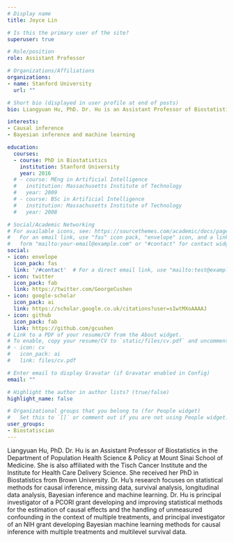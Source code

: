 ```yaml
---
# Display name
title: Joyce Lin

# Is this the primary user of the site?
superuser: true

# Role/position
role: Assistant Professor

# Organizations/Affiliations
organizations:
- name: Stanford University
  url: ""

# Short bio (displayed in user profile at end of posts)
bio: Liangyuan Hu, PhD. Dr. Hu is an Assistant Professor of Biostatistics in the Department of Population Health Science & Policy at Mount Sinai School of Medicine. She is also affiliated with the Tisch Cancer Institute and the Institute for Health Care Delivery Science.  She received her PhD in Biostatistics from Brown University. Dr. Hu’s research focuses on statistical methods for causal inference, missing data, survival analysis, longitudinal data analysis, Bayesian inference and machine learning. Dr. Hu is principal investigator of a PCORI grant developing and improving statistical methods for the estimation of causal effects and the handling of unmeasured confounding in the context of multiple treatments, and principal investigator of an NIH grant developing Bayesian machine learning methods for causal inference with multiple treatments and multilevel survival data.

interests:
- Causal inference
- Bayesian inference and machine learning

education:
  courses:
  - course: PhD in Biostatistics
    institution: Stanford University
    year: 2016
  # - course: MEng in Artificial Intelligence
  #   institution: Massachusetts Institute of Technology
  #   year: 2009
  # - course: BSc in Artificial Intelligence
  #   institution: Massachusetts Institute of Technology
  #   year: 2008

# Social/Academic Networking
# For available icons, see: https://sourcethemes.com/academic/docs/page-builder/#icons
#   For an email link, use "fas" icon pack, "envelope" icon, and a link in the
#   form "mailto:your-email@example.com" or "#contact" for contact widget.
social:
- icon: envelope
  icon_pack: fas
  link: '/#contact'  # For a direct email link, use "mailto:test@example.org".
- icon: twitter
  icon_pack: fab
  link: https://twitter.com/GeorgeCushen
- icon: google-scholar
  icon_pack: ai
  link: https://scholar.google.co.uk/citations?user=sIwtMXoAAAAJ
- icon: github
  icon_pack: fab
  link: https://github.com/gcushen
# Link to a PDF of your resume/CV from the About widget.
# To enable, copy your resume/CV to `static/files/cv.pdf` and uncomment the lines below.
# - icon: cv
#   icon_pack: ai
#   link: files/cv.pdf

# Enter email to display Gravatar (if Gravatar enabled in Config)
email: ""

# Highlight the author in author lists? (true/false)
highlight_name: false

# Organizational groups that you belong to (for People widget)
#   Set this to `[]` or comment out if you are not using People widget.
user_groups:
- Biostatiscian
---
```


Liangyuan Hu, PhD. Dr. Hu is an Assistant Professor of Biostatistics in the Department of Population Health Science & Policy at Mount Sinai School of Medicine. She is also affiliated with the Tisch Cancer Institute and the Institute for Health Care Delivery Science.  She received her PhD in Biostatistics from Brown University. Dr. Hu’s research focuses on statistical methods for causal inference, missing data, survival analysis, longitudinal data analysis, Bayesian inference and machine learning. Dr. Hu is principal investigator of a PCORI grant developing and improving statistical methods for the estimation of causal effects and the handling of unmeasured confounding in the context of multiple treatments, and principal investigator of an NIH grant developing Bayesian machine learning methods for causal inference with multiple treatments and multilevel survival data.
